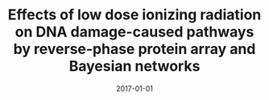 ---
title: "Effects of low dose ionizing radiation on DNA damage-caused pathways by reverse-phase protein array and Bayesian networks"
collection: publications
pub_type: journal
permalink: /publication/2017-JBCB-kang
date: 2017-01-01
venue: 'JBCB'
paperurl: 'https://www.worldscientific.com/doi/abs/10.1142/S0219720017500068'
link: 'https://doi.org/10.1142/S0219720017500068'
citation: 'Kim, D. C., Kang, M., Biswas, A., Yang, C. R., Wang, X., & Gao, J. X. (2017). Effects of low dose ionizing radiation on DNA damage-caused pathways by reverse-phase protein array and Bayesian networks. Journal of Bioinformatics and Computational Biology, 15(02), 1750006.'
bib_file: '/files/bib_files/2017-JBCB-kang.bib'
---